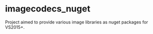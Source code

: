 # imagecodecs_nuget

Project aimed to provide various image libraries as nuget packages for VS2015+.

